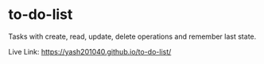 # to-do-list
Tasks with create, read, update, delete operations and remember last state.

Live Link: https://yash201040.github.io/to-do-list/
